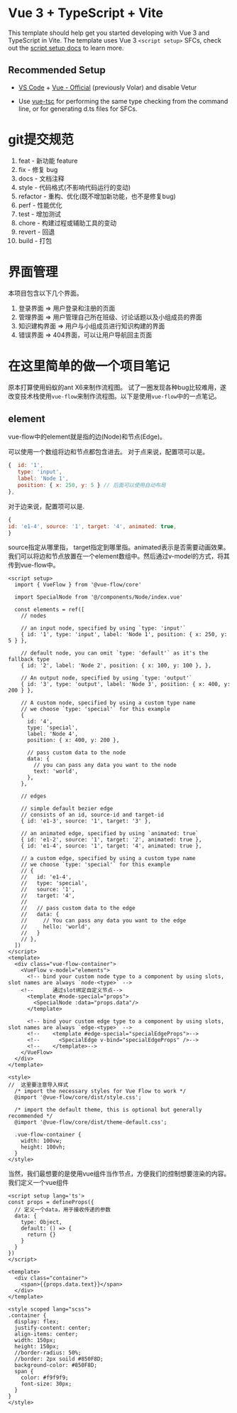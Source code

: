 # Vue 3 + TypeScript + Vite

This template should help get you started developing with Vue 3 and TypeScript in Vite. The template uses Vue 3 `<script setup>` SFCs, check out the [script setup docs](https://v3.vuejs.org/api/sfc-script-setup.html#sfc-script-setup) to learn more.

## Recommended Setup

- [VS Code](https://code.visualstudio.com/) + [Vue - Official](https://marketplace.visualstudio.com/items?itemName=Vue.volar) (previously Volar) and disable Vetur

- Use [vue-tsc](https://github.com/vuejs/language-tools/tree/master/packages/tsc) for performing the same type checking from the command line, or for generating d.ts files for SFCs.


# git提交规范
1. feat - 新功能 feature
2. fix - 修复 bug
3. docs - 文档注释
4. style - 代码格式(不影响代码运行的变动)
5. refactor - 重构、优化(既不增加新功能，也不是修复bug)
6. perf - 性能优化
7. test - 增加测试
8. chore - 构建过程或辅助工具的变动
9. revert - 回退
10. build - 打包

# 界面管理
本项目包含以下几个界面。
1. 登录界面 => 用户登录和注册的页面
2. 管理界面 => 用户管理自己所在班级、讨论话题以及小组成员的界面
3. 知识建构界面 => 用户与小组成员进行知识构建的界面
4. 错误界面 => 404界面，可以让用户导航回主页面


# 在这里简单的做一个项目笔记

原本打算使用蚂蚁的ant X6来制作流程图。
试了一圈发现各种bug比较难用，遂改变技术栈使用`vue-flow`来制作流程图。以下是使用`vue-flow`中的一点笔记。

## element
vue-flow中的element就是指的边(Node)和节点(Edge)。

可以使用一个数组将边和节点都包含进去。
对于点来说，配置项可以是。
``` js
{  id: '1',
   type: 'input', 
   label: 'Node 1',
   position: { x: 250, y: 5 } // 后面可以使用自动布局
},
```
对于边来说，配置项可以是.
``` js
{
id: 'e1-4', source: '1', target: '4', animated: true,
}
```
source指定从哪里指， target指定到哪里指。animated表示是否需要动画效果。
我们可以将边和节点放置在一个element数组中。然后通过v-model的方式，将其传到vue-flow中。
```vue
<script setup>
  import { VueFlow } from '@vue-flow/core'

  import SpecialNode from '@/components/Node/index.vue'

  const elements = ref([
    // nodes

    // an input node, specified by using `type: 'input'`
    { id: '1', type: 'input', label: 'Node 1', position: { x: 250, y: 5 } },

    // default node, you can omit `type: 'default'` as it's the fallback type
    { id: '2', label: 'Node 2', position: { x: 100, y: 100 }, },

    // An output node, specified by using `type: 'output'`
    { id: '3', type: 'output', label: 'Node 3', position: { x: 400, y: 200 } },

    // A custom node, specified by using a custom type name
    // we choose `type: 'special'` for this example
    {
      id: '4',
      type: 'special',
      label: 'Node 4',
      position: { x: 400, y: 200 },

      // pass custom data to the node
      data: {
        // you can pass any data you want to the node
        text: 'world',
      },
    },

    // edges

    // simple default bezier edge
    // consists of an id, source-id and target-id
    { id: 'e1-3', source: '1', target: '3' },

    // an animated edge, specified by using `animated: true`
    { id: 'e1-2', source: '1', target: '2', animated: true },
    { id: 'e1-4', source: '1', target: '4', animated: true },

    // a custom edge, specified by using a custom type name
    // we choose `type: 'special'` for this example
    // {
    //   id: 'e1-4',
    //   type: 'special',
    //   source: '1',
    //   target: '4',
    //
    //   // pass custom data to the edge
    //   data: {
    //     // You can pass any data you want to the edge
    //     hello: 'world',
    //   }
    // },
  ])
</script>
<template>
  <div class="vue-flow-container">
    <VueFlow v-model="elements">
      <!-- bind your custom node type to a component by using slots, slot names are always `node-<type>` -->
    <!--      通过slot绑定自定义节点-->
      <template #node-special="props">
        <SpecialNode :data="props.data"/>
      </template>

      <!-- bind your custom edge type to a component by using slots, slot names are always `edge-<type>` -->
      <!--    <template #edge-special="specialEdgeProps">-->
      <!--      <SpecialEdge v-bind="specialEdgeProps" />-->
      <!--    </template>-->
    </VueFlow>
  </div>
</template>

<style>
//  这里要注意导入样式
  /* import the necessary styles for Vue Flow to work */
  @import '@vue-flow/core/dist/style.css';

  /* import the default theme, this is optional but generally recommended */
  @import '@vue-flow/core/dist/theme-default.css';

  .vue-flow-container {
    width: 100vw;
    height: 100vh;
  }
</style>
```
当然，我们最想要的是使用vue组件当作节点，方便我们的控制想要渲染的内容。
我们定义一个vue组件
```vue
<script setup lang='ts'>
const props = defineProps({
  // 定义一个data，用于接收传递的参数
  data: {
    type: Object,
    default: () => {
      return {}
    }
  }
})
</script>

<template>
  <div class="container">
    <span>{{props.data.text}}</span>
  </div>
</template>

<style scoped lang="scss">
.container {
  display: flex;
  justify-content: center;
  align-items: center;
  width: 150px;
  height: 150px;
  //border-radius: 50%;
  //border: 2px soild #850F8D;
  background-color: #850F8D;
  span {
    color: #f9f9f9;
    font-size: 30px;
  }
}
</style>
```
